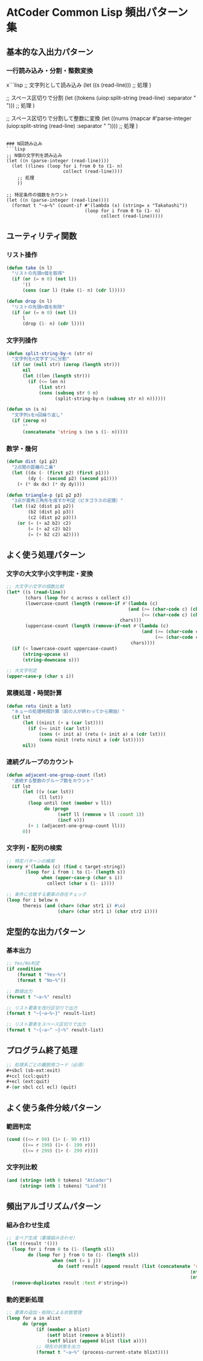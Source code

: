 # AtCoder Common Lisp 頻出パターン集

## 基本的な入出力パターン

### 一行読み込み・分割・整数変換
x```lisp
;; 文字列として読み込み
(let ((s (read-line)))
  ;; 処理
  )

;; スペース区切りで分割
(let ((tokens (uiop:split-string (read-line) :separator " ")))
  ;; 処理
  )

;; スペース区切りで分割して整数に変換
(let ((nums (mapcar #'parse-integer (uiop:split-string (read-line) :separator " "))))
  ;; 処理
  )
```

### N回読み込み
```lisp
;; N個の文字列を読み込み
(let ((n (parse-integer (read-line))))
  (let ((lines (loop for i from 0 to (1- n)
                     collect (read-line))))
    ;; 処理
    ))

;; 特定条件の個数をカウント
(let ((n (parse-integer (read-line))))
  (format t "~a~%" (count-if #'(lambda (x) (string= x "Takahashi"))
                             (loop for i from 0 to (1- n)
                                   collect (read-line)))))
```

## ユーティリティ関数

### リスト操作
```lisp
(defun take (n l)
  "リストの先頭n個を取得"
  (if (or (= n 0) (not l))
      '()
      (cons (car l) (take (1- n) (cdr l)))))

(defun drop (n l)
  "リストの先頭n個を削除"
  (if (or (= n 0) (not l))
      l
      (drop (1- n) (cdr l))))
```

### 文字列操作
```lisp
(defun split-string-by-n (str n)
  "文字列をn文字ずつに分割"
  (if (or (null str) (zerop (length str)))
      nil
      (let ((len (length str)))
        (if (<= len n)
            (list str)
            (cons (subseq str 0 n)
                  (split-string-by-n (subseq str n) n))))))

(defun sn (s n)
  "文字列sをn回繰り返し"
  (if (zerop n)
      ""
      (concatenate 'string s (sn s (1- n)))))
```

### 数学・幾何
```lisp
(defun dist (p1 p2)
  "2点間の距離の二乗"
  (let ((dx (- (first p2) (first p1)))
        (dy (- (second p2) (second p1))))
    (+ (* dx dx) (* dy dy))))

(defun triangle-p (p1 p2 p3)
  "3点が直角三角形を成すか判定（ピタゴラスの定理）"
  (let ((a2 (dist p1 p2))
        (b2 (dist p1 p3))
        (c2 (dist p2 p3)))
    (or (= (+ a2 b2) c2)
        (= (+ a2 c2) b2)
        (= (+ b2 c2) a2))))
```

## よく使う処理パターン

### 文字の大文字小文字判定・変換
```lisp
;; 大文字小文字の個数比較
(let* ((s (read-line))
       (chars (loop for c across s collect c))
       (lowercase-count (length (remove-if #'(lambda (c) 
                                             (and (>= (char-code c) (char-code #\A))
                                                  (<= (char-code c) (char-code #\Z))))
                                          chars)))
       (uppercase-count (length (remove-if-not #'(lambda (c) 
                                                  (and (>= (char-code c) (char-code #\A))
                                                       (<= (char-code c) (char-code #\Z))))
                                              chars))))
  (if (< lowercase-count uppercase-count)
      (string-upcase s)
      (string-downcase s)))

;; 大文字判定
(upper-case-p (char s i))
```

### 累積処理・時間計算
```lisp
(defun retu (init a lst)
  "キューの処理時間計算（前の人が終わってから開始）"
  (if lst
      (let ((ninit (+ a (car lst))))
        (if (>= init (car lst))
            (cons (+ init a) (retu (+ init a) a (cdr lst)))
            (cons ninit (retu ninit a (cdr lst)))))
      nil))
```

### 連続グループのカウント
```lisp
(defun adjacent-one-group-count (lst)
  "連続する整数のグループ数をカウント"
  (if lst
      (let ((v (car lst))
            (ll lst))
        (loop until (not (member v ll))
              do (progn
                   (setf ll (remove v ll :count 1))
                   (incf v)))
        (+ 1 (adjacent-one-group-count ll)))
      0))
```

### 文字列・配列の検索
```lisp
;; 特定パターンの検索
(every #'(lambda (c) (find c target-string))
       (loop for i from 1 to (1- (length s))
             when (upper-case-p (char s i))
               collect (char s (1- i))))

;; 条件に合致する要素の存在チェック
(loop for i below n
      thereis (and (char= (char str1 i) #\o)
                   (char= (char str1 i) (char str2 i))))
```

## 定型的な出力パターン

### 基本出力
```lisp
;; Yes/No判定
(if condition
    (format t "Yes~%")
    (format t "No~%"))

;; 数値出力
(format t "~a~%" result)

;; リスト要素を改行区切りで出力
(format t "~{~a~%~}" result-list)

;; リスト要素をスペース区切りで出力
(format t "~{~a~^ ~}~%" result-list)
```

## プログラム終了処理

```lisp
;; 処理系ごとの離脱用コード（必須）
#+sbcl (sb-ext:exit)
#+ccl (ccl:quit)
#+ecl (ext:quit)
#-(or sbcl ccl ecl) (quit)
```

## よく使う条件分岐パターン

### 範囲判定
```lisp
(cond ((<= r 99) (1+ (- 99 r)))
      ((<= r 199) (1+ (- 199 r)))
      ((<= r 299) (1+ (- 299 r))))
```

### 文字列比較
```lisp
(and (string= (nth 0 tokens) "AtCoder")
     (string= (nth 1 tokens) "Land"))
```

## 頻出アルゴリズムパターン

### 組み合わせ生成
```lisp
;; 全ペア生成（重複組み合わせ）
(let ((result '()))
  (loop for i from 0 to (1- (length sl))
        do (loop for j from 0 to (1- (length sl))
                 when (not (= i j))
                   do (setf result (append result (list (concatenate 'string 
                                                                    (nth i sl) 
                                                                    (nth j sl)))))))
  (remove-duplicates result :test #'string=))
```

### 動的更新処理
```lisp
;; 要素の追加・削除による状態管理
(loop for a in alist
      do (progn
           (if (member a blist)
               (setf blist (remove a blist))
               (setf blist (append blist (list a))))
           ;; 現在の状態を出力
           (format t "~a~%" (process-current-state blist))))
```
